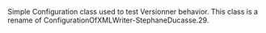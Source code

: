 Simple Configuration class used to test Versionner behavior.
This class is a rename of ConfigurationOfXMLWriter-StephaneDucasse.29.
